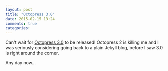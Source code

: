 ```yaml
---
layout: post
title: "Octopress 3.0"
date: 2015-02-15 13:24
comments: true
categories:
---
```


Can't wait for
[Octopress 3.0](http://octopress.org/2015/01/15/octopress-3.0-is-coming/)
to be released! Octopress 2 is killing me and I was seriously
considering going back to a plain Jekyll blog, before I saw 3.0 is right around the corner.

Any day now...
